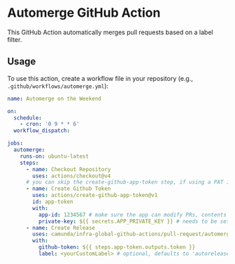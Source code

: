 # Automerge GitHub Action

This GitHub Action automatically merges pull requests based on a label filter.

## Usage

To use this action, create a workflow file in your repository (e.g., `.github/workflows/automerge.yml`):

```yaml
name: Automerge on the Weekend

on:
  schedule:
    - cron: '0 9 * * 6'
  workflow_dispatch:

jobs:
  automerge:
    runs-on: ubuntu-latest
    steps:
      - name: Checkout Repository
        uses: actions/checkout@v4
      # you can skip the create-github-app-token step, if using a PAT instead of a Github App
      - name: Create Github Token
        uses: actions/create-github-app-token@v1
        id: app-token
        with:
          app-id: 1234567 # make sure the app can modify PRs, contents and actions
          private-key: ${{ secrets.APP_PRIVATE_KEY }} # needs to be set on repo or orga level
      - name: Create Release
        uses: camunda/infra-global-github-actions/pull-request/automerge@main
        with:
          github-token: ${{ steps.app-token.outputs.token }}
          label: <yourCustomLabel> # optional, defaults to 'autorelease: pending'
```

